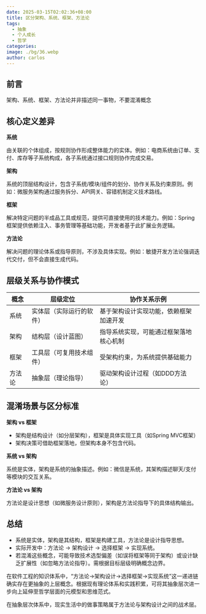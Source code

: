 ```yaml
---
date: 2025-03-15T02:02:36+08:00
title: 区分架构、系统、框架、方法论
tags:
  - 抽象
  - 个人成长
  - 哲学
categories: 
image: ./bg/36.webp
author: carlos
---
```


## 前言

架构、系统、框架、方法论并非描述同一事物，不要混淆概念

## 核心定义差异

**系统**

由关联的个体组成，按规则协作形成整体能力的实体。例如：电商系统由订单、支付、库存等子系统构成，各子系统通过接口规则协作完成交易‌。

**架构**

系统的顶层结构设计，包含子系统/模块/组件的划分、协作关系及约束原则。例如：微服务架构通过服务拆分、API网关、容错机制定义技术路线‌。

**框架**

解决特定问题的半成品工具或规范，提供可直接使用的技术能力。例如：Spring框架提供依赖注入、事务管理等基础功能，开发者基于此扩展业务逻辑‌。

**方法论**

解决问题的理论体系或指导原则，不涉及具体实现。例如：敏捷开发方法论强调迭代交付，但不会直接生成代码‌。

## 层级关系与协作模式

| 概念  | 层级定位         | 协作关系示例               |
| --- | ------------ | -------------------- |
| 系统  | 实体层（实际运行的软件） | 基于架构设计实现功能，依赖框架加速开发‌ |
| 架构  | 结构层（设计蓝图）    | 指导系统实现，可能通过框架落地核心机制‌ |
| 框架  | 工具层（可复用技术组件） | 受架构约束，为系统提供基础能力‌     |
| 方法论 | 抽象层（理论指导）    | 驱动架构设计过程（如DDD方法论）‌   |

## 混淆场景与区分标准

**架构 vs 框架**

- 架构是结构设计（如分层架构），框架是具体实现工具（如Spring MVC框架）‌
- 架构决策可借助框架落地，但架构本身不包含代码‌。

**系统 vs 架构**

系统是实体，架构是系统的抽象描述。例如：微信是系统，其架构描述聊天/支付等模块的交互关系‌。

**方法论 vs 架构**

方法论是设计思想（如微服务设计原则），架构是方法论指导下的具体结构输出‌。

## 总结

- 系统‌是实体，‌架构‌是其结构，‌框架‌是构建工具，‌方法论‌是设计指导思想。
- 实际开发中：方法论 → 架构设计 → 选择框架 → 实现系统‌。
- 若混淆这些概念，可能导致技术选型偏差（如误将框架等同于架构）或设计缺乏扩展性（如忽略方法论指导）。需根据目标层级明确概念边界。

在软件工程的知识体系中，“方法论→架构设计→选择框架→实现系统”这一递进链确实存在更抽象的上层概念。根据现有理论体系和实践积累，可将其抽象层次进一步向上延伸至哲学层面的元模型和思维范式。

在抽象层次体系中，现实生活中的做事策略属于‌方法论与架构设计之间的战术层‌。



